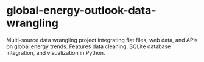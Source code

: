 # global-energy-outlook-data-wrangling
Multi-source data wrangling project integrating flat files, web data, and APIs on global energy trends. Features data cleaning, SQLite database integration, and visualization in Python.
